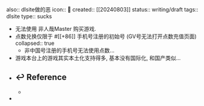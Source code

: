also:: dlsite做的恶
icon:: 🤮
created:: [[20240803]]
status:: writing/draft
tags:: dlsite
type:: sucks

- 无法使用 非人哉Master 购买游戏.
- 点数兑换仅限于 #[[+86]] 手机号注册的初始号 (GV号无法打开点数充值页面)
  collapsed:: true
  - 非中国号注册的手机号无法使用点数...
- 游戏本台上的游戏其实本土化支持得多, 基本没有国际化, 和国产类似...
- ## ↩ Reference
  -
-